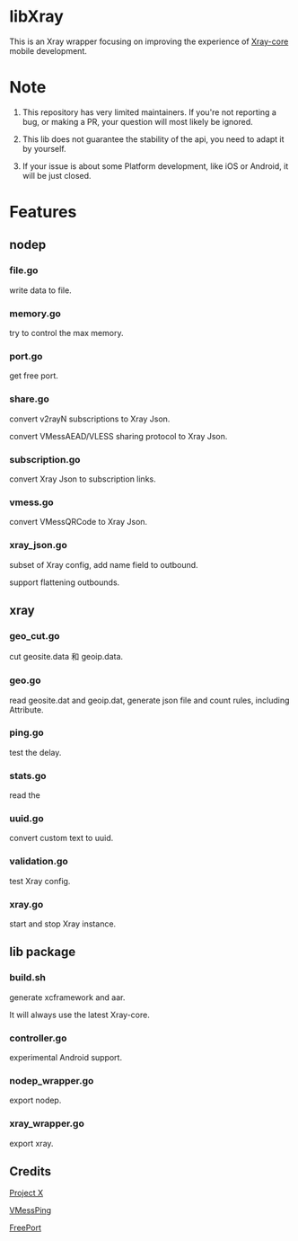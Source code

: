 # libXray

This is an Xray wrapper focusing on improving the experience of [Xray-core](https://github.com/XTLS/Xray-core) mobile development.

# Note

1. This repository has very limited maintainers. If you're not reporting a bug, or making a PR, your question will most likely be ignored.

2. This lib does not guarantee the stability of the api, you need to adapt it by yourself.

3. If your issue is about some Platform development, like iOS or Android, it will be just closed.

# Features

## nodep

### file.go

write data to file.

### memory.go

try to control the max memory.

### port.go

get free port.

### share.go

convert v2rayN subscriptions to Xray Json.

convert VMessAEAD/VLESS sharing protocol to Xray Json.

### subscription.go

convert Xray Json to subscription links.

### vmess.go

convert VMessQRCode to Xray Json.

### xray_json.go

subset of Xray config, add name field to outbound.

support flattening outbounds.

## xray

### geo_cut.go

cut geosite.data 和 geoip.data.

### geo.go

read geosite.dat and geoip.dat, generate json file and count rules, including Attribute.

### ping.go

test the delay.

### stats.go

read the 

### uuid.go

convert custom text to uuid.

### validation.go

test Xray config.

### xray.go

start and stop Xray instance.

## lib package

### build.sh

generate xcframework and aar.

It will always use the latest Xray-core.

### controller.go

experimental Android support.

### nodep_wrapper.go

export nodep.

### xray_wrapper.go

export xray.

## Credits

[Project X](https://github.com/XTLS/Xray-core)

[VMessPing](https://github.com/v2fly/vmessping)

[FreePort](https://github.com/phayes/freeport)
